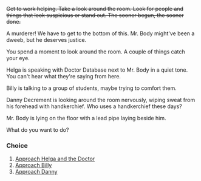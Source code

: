 ~~Get to work helping. Take a look around the room. Look for people and things that look suspicious or stand out. The sooner begun, the sooner done.~~

A murderer! We have to get to the bottom of this. Mr. Body might've been a dweeb, but he deserves justice.

You spend a moment to look around the room. A couple of things catch your eye.

Helga is speaking with Doctor Database next to Mr. Body in a quiet tone. You can't hear what they're saying from here.

Billy is talking to a group of students, maybe trying to comfort them.

Danny Decrement is looking around the room nervously, wiping sweat from his forehead with handkerchief. Who uses a handkerchief these days?

Mr. Body is lying on the floor with a lead pipe laying beside him.

What do you want to do?

### Choice

1. [Approach Helga and the Doctor](3a.md)
1. [Approach Billy](3b.md)
1. [Approach Danny](3c.md)

